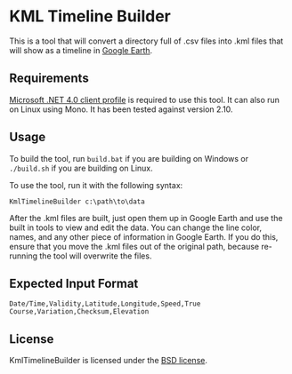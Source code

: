 # KML Timeline Builder

This is a tool that will convert a directory full of .csv files into .kml files that will show as a timeline in [Google Earth](http://www.google.com/earth/download/ge/).

## Requirements

[Microsoft .NET 4.0 client profile](http://www.microsoft.com/download/en/details.aspx?id=24872) is required to use this tool.
It can also run on Linux using Mono.  It has been tested against version 2.10.

## Usage

To build the tool, run ``build.bat`` if you are building on Windows or ``./build.sh`` if you are building on Linux.

To use the tool, run it with the following syntax:

``KmlTimelineBuilder c:\path\to\data``

After the .kml files are built, just open them up in Google Earth and use the built in tools to view and edit the data.  You can change the line color, names, and any other piece of information in Google Earth.  If you do this, ensure that you move the .kml files out of the original path, because re-running the tool will overwrite the files.

## Expected Input Format

``Date/Time,Validity,Latitude,Longitude,Speed,True Course,Variation,Checksum,Elevation``

## License

KmlTimelineBuilder is licensed under the [BSD license](http://www.opensource.org/licenses/bsd-license.php).
